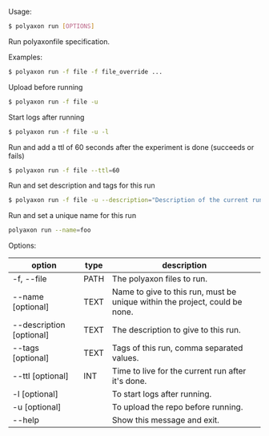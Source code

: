 Usage:

```bash
$ polyaxon run [OPTIONS]
```

Run polyaxonfile specification.

Examples:

```bash
$ polyaxon run -f file -f file_override ...
```

Upload before running

```bash
$ polyaxon run -f file -u
```

Start logs after running

```bash
$ polyaxon run -f file -u -l
```

Run and add a ttl of 60 seconds after the experiment is done (succeeds or fails)

```bash
$ polyaxon run -f file --ttl=60
```

Run and set description and tags for this run

```bash
$ polyaxon run -f file -u --description="Description of the current run" --tags="foo, bar, moo"
```
Run and set a unique name for this run

```bash
polyaxon run --name=foo
```

Options:

option | type | description
-------|------|------------
  -f, --file | PATH | The polyaxon files to run.
  --name [optional] | TEXT | Name to give to this run, must be unique within the project, could be none.
  --description [optional] | TEXT | The description to give to this run.
  --tags [optional] | TEXT | Tags of this run, comma separated values.
  --ttl [optional] | INT | Time to live for the current run after it's done.
  -l [optional] | | To start logs after running.
  -u [optional] | | To upload the repo before running.
  --help | | Show this message and exit.
